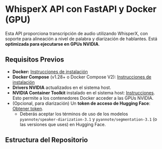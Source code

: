 # WhisperX API con FastAPI y Docker (GPU)

Esta API proporciona transcripción de audio utilizando WhisperX, con soporte para alineación a nivel de palabra y diarización de hablantes. Está **optimizada para ejecutarse en GPUs NVIDIA**.

## Requisitos Previos

*   **Docker:** [Instrucciones de instalación](https://docs.docker.com/get-docker/)
*   **Docker Compose** (v1.28+ o Docker Compose V2): [Instrucciones de instalación](https://docs.docker.com/compose/install/)
*   **Drivers NVIDIA** actualizados en el sistema host.
*   **NVIDIA Container Toolkit** instalado en el sistema host: [Instrucciones](https://docs.nvidia.com/datacenter/cloud-native/container-toolkit/latest/install-guide.html). Esto permite a los contenedores Docker acceder a las GPUs NVIDIA.
*   (Opcional, para diarización) Un **token de acceso de Hugging Face**: [Obtener token](https://huggingface.co/docs/hub/security-tokens).
    *   Deberás aceptar los términos de uso de los modelos `pyannote/speaker-diarization-3.1` y `pyannote/segmentation-3.1` (o las versiones que uses) en Hugging Face.

## Estructura del Repositorio